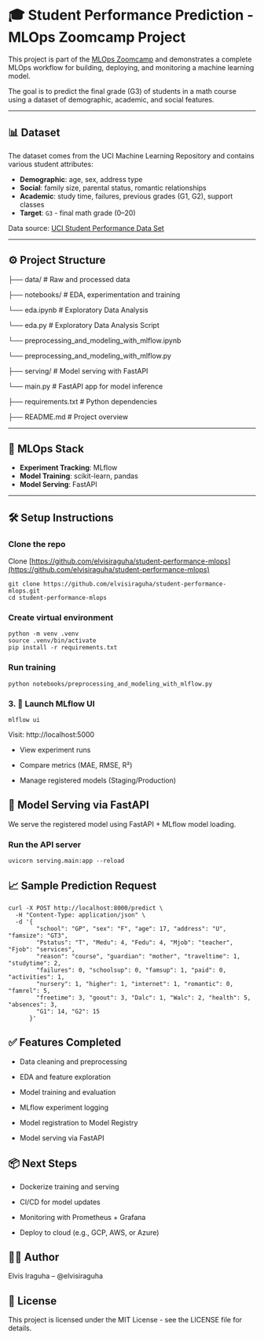 # 🎓 Student Performance Prediction - MLOps Zoomcamp Project

This project is part of the [MLOps Zoomcamp](https://github.com/DataTalksClub/mlops-zoomcamp) and demonstrates a complete MLOps workflow for building, deploying, and monitoring a machine learning model.

The goal is to predict the final grade (G3) of students in a math course using a dataset of demographic, academic, and social features.

---

## 📊 Dataset

The dataset comes from the UCI Machine Learning Repository and contains various student attributes:

- **Demographic**: age, sex, address type
- **Social**: family size, parental status, romantic relationships
- **Academic**: study time, failures, previous grades (G1, G2), support classes
- **Target**: `G3` - final math grade (0–20)

Data source: [UCI Student Performance Data Set](https://archive.ics.uci.edu/ml/datasets/Student+Performance)

---

## ⚙️ Project Structure


├── data/ # Raw and processed data

├── notebooks/ # EDA, experimentation and training

  └── eda.ipynb # Exploratory Data Analysis

  └── eda.py # Exploratory Data Analysis Script

  └── preprocessing_and_modeling_with_mlflow.ipynb

  └── preprocessing_and_modeling_with_mlflow.py

├── serving/ # Model serving with FastAPI

  └── main.py # FastAPI app for model inference

├── requirements.txt # Python dependencies

├── README.md # Project overview

---

## 🚀 MLOps Stack

- **Experiment Tracking**: MLflow
- **Model Training**: scikit-learn, pandas
- **Model Serving**: FastAPI

---

## 🛠️ Setup Instructions

### Clone the repo

Clone [https://github.com/elvisiraguha/student-performance-mlops](https://github.com/elvisiraguha/student-performance-mlops)

```
git clone https://github.com/elvisiraguha/student-performance-mlops.git
cd student-performance-mlops
```

### Create virtual environment

```
python -m venv .venv
source .venv/bin/activate
pip install -r requirements.txt
```

### Run training

```
python notebooks/preprocessing_and_modeling_with_mlflow.py
```

### 3. 🚀 Launch MLflow UI

```
mlflow ui
```

Visit: http://localhost:5000

- View experiment runs

- Compare metrics (MAE, RMSE, R²)

- Manage registered models (Staging/Production)


## 🧠 Model Serving via FastAPI
We serve the registered model using FastAPI + MLflow model loading.
### Run the API server

```
uvicorn serving.main:app --reload
```

## 📈 Sample Prediction Request

```
curl -X POST http://localhost:8000/predict \
  -H "Content-Type: application/json" \
  -d '{
        "school": "GP", "sex": "F", "age": 17, "address": "U", "famsize": "GT3",
        "Pstatus": "T", "Medu": 4, "Fedu": 4, "Mjob": "teacher", "Fjob": "services",
        "reason": "course", "guardian": "mother", "traveltime": 1, "studytime": 2,
        "failures": 0, "schoolsup": 0, "famsup": 1, "paid": 0, "activities": 1,
        "nursery": 1, "higher": 1, "internet": 1, "romantic": 0, "famrel": 5,
        "freetime": 3, "goout": 3, "Dalc": 1, "Walc": 2, "health": 5, "absences": 3,
        "G1": 14, "G2": 15
      }'

```

## ✅ Features Completed
- Data cleaning and preprocessing

- EDA and feature exploration

- Model training and evaluation

- MLflow experiment logging

- Model registration to Model Registry

- Model serving via FastAPI

## 📦 Next Steps
- Dockerize training and serving

- CI/CD for model updates

- Monitoring with Prometheus + Grafana

- Deploy to cloud (e.g., GCP, AWS, or Azure)

## 🧑‍💻 Author
Elvis Iraguha – @elvisiraguha

## 📄 License
This project is licensed under the MIT License - see the LICENSE file for details.
